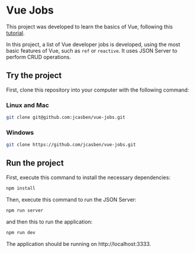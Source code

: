 # Vue Jobs

This project was developed to learn the basics of Vue, following this [tutorial](https://www.youtube.com/watch?v=VeNfHj6MhgA).

In this project, a list of Vue developer jobs is developed, using the most basic features of Vue, such as `ref` or 
`reactive`. It uses JSON Server to perform CRUD operations.

## Try the project

First, clone this repository into your computer with the following command:

### Linux and Mac
```sh
git clone git@github.com:jcasben/vue-jobs.git
```

### Windows
````sh
git clone https://github.com/jcasben/vue-jobs.git
````

## Run the project

First, execute this command to install the necessary dependencies:
```sh
npm install
```

Then, execute this command to run the JSON Server:

```sh
npm run server
```

and then this to run the application:

```sh
npm run dev
```

The application should be running on http://localhost:3333.
